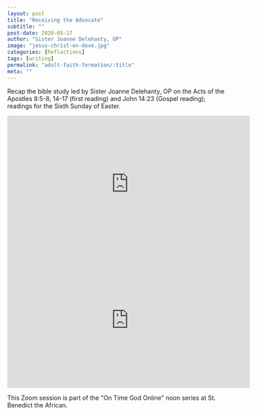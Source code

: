 ```yaml
---
layout: post
title: "Receiving the Advocate"
subtitle: ""
post-date: 2020-05-17
author: "Sister Joanne Delehanty, OP"
image: "jesus-christ-on-dove.jpg"
categories: [Reflections]
tags: [writing]
permalink: "adult-faith-formation/:title"
meta: ""
---
```

Recap the bible study led by Sister Joanne Delehanty, OP on the Acts of the Apostles 8:5-8, 14-17 (first reading) and John 14:23 (Gospel reading); readings for the Sixth Sunday of Easter.
<!--more-->

<div class="embed-responsive embed-responsive-4by3">
    <iframe width="560" height="315" src="https://www.youtube.com/embed/fwJ_IL8LI2A" frameborder="0" allow="accelerometer; autoplay; encrypted-media; gyroscope; picture-in-picture" allowfullscreen></iframe>
</div>

<div class="embed-responsive embed-responsive-4by3">
    <iframe width="560" height="315" src="https://www.youtube.com/embed/7F1svkgygD4" frameborder="0" allow="accelerometer; autoplay; encrypted-media; gyroscope; picture-in-picture" allowfullscreen></iframe>
</div>


This Zoom session is part of the "On Time God Online" noon series at St. Benedict the African.
